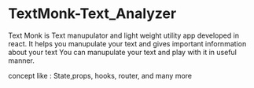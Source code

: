 # TextMonk-Text_Analyzer

Text Monk is Text manupulator and light weight utility app developed in react.
It helps you manupulate your text and gives important infornmation about your text 
You can manupulate your text and play with it in useful manner.  

concept like : State,props, hooks, router, and many more
